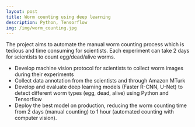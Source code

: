 ```yaml
---
layout: post
title: Worm counting using deep learning
description: Python, Tensorflow
img: /img/worm_counting.jpg
---
```


The project aims to automate the manual worm counting process which is tedious and time consuming for scientists. Each experiment can take 2 days for scientists to count egg/dead/alive worms.
- Develop machine vision protocol for scientists to collect worm images during their experiments
- Collect data annotation from the scientists and through Amazon MTurk
- Develop and evaluate deep learning models (Faster R-CNN, U-Net) to detect different worm types (egg, dead, alive) using Python and Tensorflow
- Deploy the best model on production, reducing the worm counting time from 2 days (manual counting) to 1 hour (automated counting with computer vision).

<div class="img_row">
	<img class="col" src="{{ site.baseurl }}/img/worm_counting.jpg" alt="" title="Worm Counting"/>
</div>